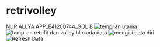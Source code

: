 # retrivolley
NUR ALLYA APP_E41200744_GOL B
![tempilan utama](https://user-images.githubusercontent.com/80299411/142895113-9f5e94dd-ea6c-4bc6-939a-a0df2393dde1.png)
![tampilan retrifit dan volley blm ada data](https://user-images.githubusercontent.com/80299411/142895144-ce72e0cc-7a72-4aea-bb17-69ebf585b1fb.png)
![mengisi data diri](https://user-images.githubusercontent.com/80299411/142895185-9d64c45e-c997-413f-bbab-f8c066f167d5.png)
![Refresh Data](https://user-images.githubusercontent.com/80299411/142895208-d212ad7c-d70d-4fc4-b235-f2f920e99a73.png)
